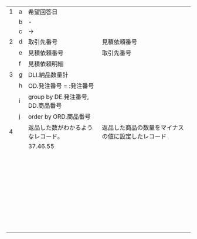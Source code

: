 |      |      |                                    |                                                    |
| ---- | ---- | ---------------------------------- | -------------------------------------------------- |
| 1    | a    | 希望回答日                         |                                                    |
|      | b    | -                                  |                                                    |
|      | c    | →                                  |                                                    |
| 2    | d    | 取引先番号                         | 見積依頼番号                                       |
|      | e    | 見積依頼番号                       | 取引先番号                                         |
|      | f    | 見積依頼明細                       |                                                    |
| 3    | g    | DLI.納品数量計                     |                                                    |
|      | h    | OD.発注番号 = :発注番号            |                                                    |
|      | i    | group by DE.発注番号, DD.商品番号  |                                                    |
|      | j    | order by ORD.商品番号              |                                                    |
| 4    |      | 返品した数がわかるようなレコード。 | 返品した商品の数量をマイナスの値に設定したレコード |
|      |      | 37.46.55                           |                                                    |
|      |      |                                    |                                                    |
|      |      |                                    |                                                    |
|      |      |                                    |                                                    |
|      |      |                                    |                                                    |
|      |      |                                    |                                                    |
|      |      |                                    |                                                    |
|      |      |                                    |                                                    |
|      |      |                                    |                                                    |
|      |      |                                    |                                                    |
|      |      |                                    |                                                    |
|      |      |                                    |                                                    |
|      |      |                                    |                                                    |
|      |      |                                    |                                                    |
|      |      |                                    |                                                    |
|      |      |                                    |                                                    |
|      |      |                                    |                                                    |
|      |      |                                    |                                                    |
|      |      |                                    |                                                    |
|      |      |                                    |                                                    |
|      |      |                                    |                                                    |
|      |      |                                    |                                                    |
|      |      |                                    |                                                    |
|      |      |                                    |                                                    |
|      |      |                                    |                                                    |
|      |      |                                    |                                                    |
|      |      |                                    |                                                    |
|      |      |                                    |                                                    |
|      |      |                                    |                                                    |
|      |      |                                    |                                                    |
|      |      |                                    |                                                    |
|      |      |                                    |                                                    |
|      |      |                                    |                                                    |
|      |      |                                    |                                                    |
|      |      |                                    |                                                    |
|      |      |                                    |                                                    |
|      |      |                                    |                                                    |
|      |      |                                    |                                                    |

